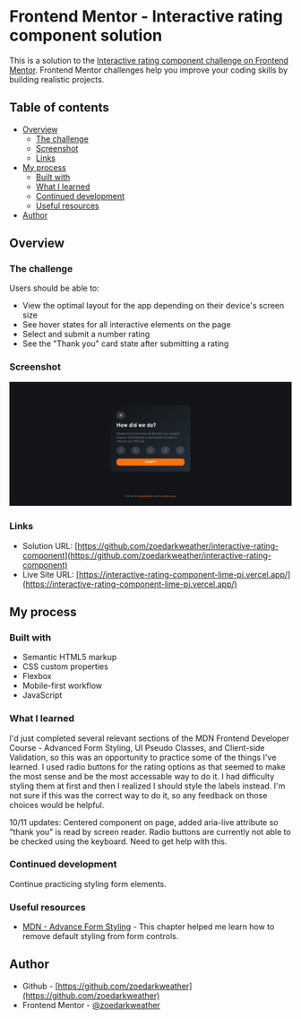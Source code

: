# Frontend Mentor - Interactive rating component solution

This is a solution to the [Interactive rating component challenge on Frontend Mentor](https://www.frontendmentor.io/challenges/interactive-rating-component-koxpeBUmI). Frontend Mentor challenges help you improve your coding skills by building realistic projects. 

## Table of contents

- [Overview](#overview)
  - [The challenge](#the-challenge)
  - [Screenshot](#screenshot)
  - [Links](#links)
- [My process](#my-process)
  - [Built with](#built-with)
  - [What I learned](#what-i-learned)
  - [Continued development](#continued-development)
  - [Useful resources](#useful-resources)
- [Author](#author)


## Overview

### The challenge

Users should be able to:

- View the optimal layout for the app depending on their device's screen size
- See hover states for all interactive elements on the page
- Select and submit a number rating
- See the "Thank you" card state after submitting a rating

### Screenshot

![](./screenshot.png)


### Links

- Solution URL: [https://github.com/zoedarkweather/interactive-rating-component](https://github.com/zoedarkweather/interactive-rating-component)
- Live Site URL: [https://interactive-rating-component-lime-pi.vercel.app/](https://interactive-rating-component-lime-pi.vercel.app/)

## My process

### Built with

- Semantic HTML5 markup
- CSS custom properties
- Flexbox
- Mobile-first workflow
- JavaScript

### What I learned

I'd just completed several relevant sections of the MDN Frontend Developer Course - Advanced Form Styling, UI Pseudo Classes, and Client-side Validation, so this was an opportunity to practice some of the things I've learned. I used radio buttons for the rating options as that seemed to make the most sense and be the most accessable way to do it. I had difficulty styling them at first and then I realized I should style the labels instead. I'm not sure if this was the correct way to do it, so any feedback on those choices would be helpful.  

10/11 updates: Centered component on page, added aria-live attribute so "thank you" is read by screen reader. Radio buttons are currently not able to be checked using the keyboard. Need to get help with this.

### Continued development

Continue practicing styling form elements. 

### Useful resources

- [MDN - Advance Form Styling](https://developer.mozilla.org/en-US/docs/Learn/Forms/Advanced_form_styling) - This chapter helped me learn how to remove default styling from form controls.


## Author

- Github - [https://github.com/zoedarkweather](https://github.com/zoedarkweather)
- Frontend Mentor - [@zoedarkweather](https://www.frontendmentor.io/profile/zoedarkweather)


